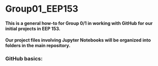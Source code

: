 # Group01_EEP153

#### This is a general how-to for Group 0/1 in working with GitHub for our initial projects in EEP 153. 

#### Our project files involving Jupyter Notebooks will be organized into folders in the main repository. 

### GitHub basics: 